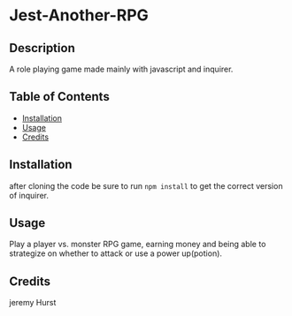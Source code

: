 # Jest-Another-RPG

## Description 

 A role playing game made mainly with javascript and inquirer.

## Table of Contents 

* [Installation](#installation)
* [Usage](#usage)
* [Credits](#credits)


## Installation

after cloning the code be sure to run `npm install` to get the correct version of inquirer.  

## Usage 

Play a player vs. monster RPG game, earning money and being able to strategize on whether to attack or use a power up(potion).    


## Credits
jeremy Hurst
